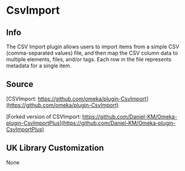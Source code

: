 # CsvImport

## Info

The CSV Import plugin allows users to import items from a simple CSV (comma-separated values) file, and then map the CSV column data to multiple elements, files, and/or tags. Each row in the file represents metadata for a single item.

## Source

[CSVImport: https://github.com/omeka/plugin-CsvImport](https://github.com/omeka/plugin-CsvImport)

[Forked version of CSVImport: https://github.com/Daniel-KM/Omeka-plugin-CsvImportPlus](https://github.com/Daniel-KM/Omeka-plugin-CsvImportPlus)

## UK Library Customization

None
